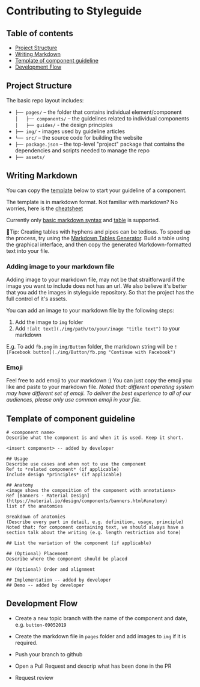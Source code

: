 # Contributing to Styleguide

## Table of contents
- [Project Structure](#project-structure)
- [Writing Markdown](#writing-markdown)
- [Template of component guideline](#template-of-component-guideline)
- [Development Flow](#development-flow)

## Project Structure
The basic repo layout includes:
* `├── pages/` – the folder that contains individual element/component<br>
  `│   ├── components/` – the guidelines related to individual components<br>
  `│   ├── guides/` - the design principles <br>
* `├── img/` - images used by guideline articles <br>
* `└── src/` – the source code for building the website <br>
* `├── package.json` – the top-level "project" package that contains
  the dependencies and scripts needed to manage the repo <br>
* `├── assets/` <br>

## Writing Markdown

You can copy the [template](#template-of-component-guideline) below to start your guideline of a component.

The template is in markdown format. Not familiar with markdown? No worries, here is the [cheatsheet](https://github.com/adam-p/markdown-here/wiki/Markdown-Cheatsheet)

Currently only [basic markdown syntax](https://www.markdownguide.org/basic-syntax) and [table](https://www.markdownguide.org/extended-syntax/#tables) is supported. 

📌Tip: Creating tables with hyphens and pipes can be tedious. To speed up the process, try using the [Markdown Tables Generator](http://www.tablesgenerator.com/markdown_tables). Build a table using the graphical interface, and then copy the generated Markdown-formatted text into your file.

### Adding image to your markdown file
Adding image to your markdown file, may not be that straitforward if the image you want to include does not has an url. We also believe it's better that you add the images in styleguide repository. So that the project has the full control of it's assets. 

You can add an image to your markdown file by the following steps:
1. Add the image to `img` folder
2. Add `![alt text](./img/path/to/your/image "title text")` to your markdown

E.g. To add `fb.png` in `img/Button` folder, the markdown string will be `![Facebook button](./img/Button/fb.png "Continue with Facebook")`

### Emoji
Feel free to add emoji to your markdown :)
You can just copy the emoji you like and paste to your markdown file. *Noted that: different operating system may have different set of emoji. To deliver the best experience to all of our audiences, please only use common emoji in your file.*


## Template of component guideline
```
# <component name>
Describe what the component is and when it is used. Keep it short.

<insert component> -- added by developer

## Usage
Describe use cases and when not to use the component
Ref to *related component* (if applicable)
Include design *principles* (if applicable)

## Anatomy
<image shows the composition of the component with annotations> 
Ref [Banners - Material Design](https://material.io/design/components/banners.html#anatomy)
list of the anatomies

Breakdown of anatomies 
(Describe every part in detail, e.g. definition, usage, principle)
Noted that: for component containing text, we should always have a section talk about the writing (e.g. length restriction and tone)

## List the variation of the component (if applicable)

## (Optional) Placement 
Describe where the component should be placed

## (Optional) Order and alignment

## Implementation -- added by developer
## Demo -- added by developer
```

## Development Flow
* Create a new topic branch with the name of the component and date, e.g. `button-09052019`

* Create the markdown file in `pages` folder and add images to `img` if it is required.

* Push your branch to github

* Open a Pull Request and descrip what has been done in the PR

* Request review
